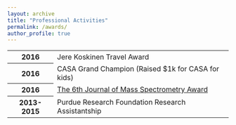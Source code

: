 ```yaml
---
layout: archive
title: "Professional Activities"
permalink: /awards/
author_profile: true
---
```


<table>
  
  <tr><th>2016</th><td>
Jere Koskinen Travel Award
   </td></tr>

   <tr><th>2016</th><td>
CASA Grand Champion (Raised $1k for CASA for kids)
  </td></tr>

   <tr><th>2016</th><td>
  <a href="http://www.imsc2014.ch/index-page_id=248.html" target ="_blank"> The 6th Journal of Mass Spectrometry Award  </a>
  </td></tr>
  
   <tr><th>2013-2015</th><td>
Purdue Research Foundation Research Assistantship
  </td></tr>
</table>
